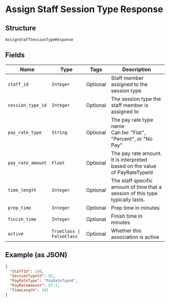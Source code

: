 
# Assign Staff Session Type Response

## Structure

`AssignStaffSessionTypeResponse`

## Fields

| Name | Type | Tags | Description |
|  --- | --- | --- | --- |
| `staff_id` | `Integer` | Optional | Staff member assigned to the session type |
| `session_type_id` | `Integer` | Optional | The session type the staff member is assigned to |
| `pay_rate_type` | `String` | Optional | The pay rate type name<br>Can be: "Flat", "Percent", or "No Pay" |
| `pay_rate_amount` | `Float` | Optional | The pay rate amount. It is interpreted based on the value of PayRateTypeId |
| `time_length` | `Integer` | Optional | The staff specific amount of time that a session of this type typically lasts. |
| `prep_time` | `Integer` | Optional | Prep time in minutes |
| `finish_time` | `Integer` | Optional | Finish time in minutes |
| `active` | `TrueClass \| FalseClass` | Optional | Whether this association is active |

## Example (as JSON)

```json
{
  "StaffId": 148,
  "SessionTypeId": 42,
  "PayRateType": "PayRateType0",
  "PayRateAmount": 87.3,
  "TimeLength": 182
}
```

